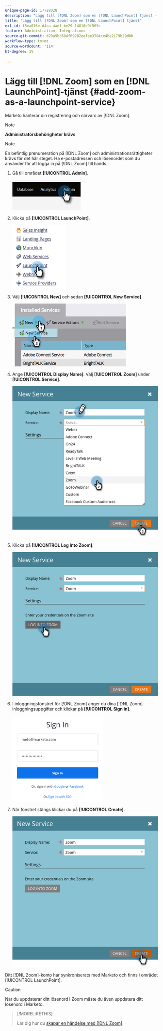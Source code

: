 ```yaml
---
unique-page-id: 17728028
description: "Lägg till [!DNL Zoom] som en [!DNL LaunchPoint] tjänst - Marketo Docs - produktdokumentation"
title: "Lägg till [!DNL Zoom] som en [!DNL LaunchPoint] tjänst"
exl-id: f5ea016e-d4ca-4adf-be29-14810e9f509c
feature: Administration, Integrations
source-git-commit: d20a9bb584f69282eefae3704ce4be2179b29d0b
workflow-type: tm+mt
source-wordcount: '114'
ht-degree: 1%

---
```


# Lägg till [!DNL Zoom] som en [!DNL LaunchPoint]-tjänst {#add-zoom-as-a-launchpoint-service}

Marketo hanterar din registrering och närvaro av [!DNL Zoom].

>[!NOTE]
>
>**Administratörsbehörigheter krävs**

>[!NOTE]
>
>En befintlig prenumeration på [!DNL Zoom] och administrationsrättigheter krävs för det här steget. Ha e-postadressen och lösenordet som du använder för att logga in på [!DNL Zoom] till hands.

1. Gå till området **[!UICONTROL Admin]**.

   ![](assets/add-zoom-as-a-launchpoint-service-1.png)

1. Klicka på **[!UICONTROL LaunchPoint]**.

   ![](assets/add-zoom-as-a-launchpoint-service-2.png)

1. Välj **[!UICONTROL New]** och sedan **[!UICONTROL New Service]**.

   ![](assets/add-zoom-as-a-launchpoint-service-3.png)

1. Ange **[!UICONTROL Display Name]**. Välj **[!UICONTROL Zoom]** under **[!UICONTROL Service]**.

   ![](assets/add-zoom-as-a-launchpoint-service-4.png)

1. Klicka på **[!UICONTROL Log Into Zoom]**.

   ![](assets/add-zoom-as-a-launchpoint-service-5.png)

1. I inloggningsfönstret för [!DNL Zoom] anger du dina [!DNL Zoom]-inloggningsuppgifter och klickar på **[!UICONTROL Sign in]**.

   ![](assets/add-zoom-as-a-launchpoint-service-6.png)

1. När fönstret stängs klickar du på **[!UICONTROL Create]**.

   ![](assets/add-zoom-as-a-launchpoint-service-7.png)

Ditt [!DNL Zoom]-konto har synkroniserats med Marketo och finns i området [!UICONTROL LaunchPoint].

>[!CAUTION]
>
>När du uppdaterar ditt lösenord i Zoom måste du även uppdatera ditt lösenord i Marketo.

>[!MORELIKETHIS]
>
>Lär dig hur du [skapar en händelse med  [!DNL Zoom]](/help/marketo/product-docs/demand-generation/events/create-an-event/create-an-event-with-zoom.md).
